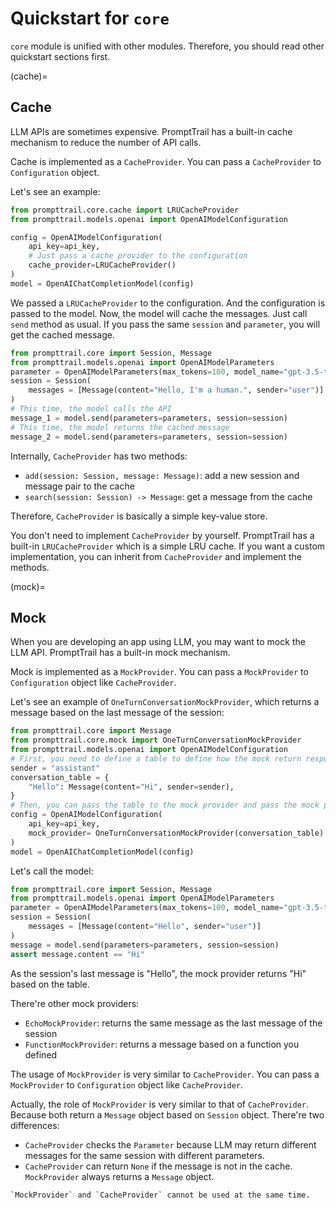 # Quickstart for `core`

`core` module is unified with other modules.
Therefore, you should read other quickstart sections first.

(cache)=
## Cache

LLM APIs are sometimes expensive. PromptTrail has a built-in cache mechanism to reduce the number of API calls.

Cache is implemented as a `CacheProvider`. You can pass a `CacheProvider` to `Configuration` object.

Let's see an example:

```python
from prompttrail.core.cache import LRUCacheProvider
from prompttrail.models.openai import OpenAIModelConfiguration

config = OpenAIModelConfiguration(
    api_key=api_key,
    # Just pass a cache provider to the configuration
    cache_provider=LRUCacheProvider()
)
model = OpenAIChatCompletionModel(config)
```

We passed a `LRUCacheProvider` to the configuration. And the configuration is passed to the model.
Now, the model will cache the messages.
Just call `send` method as usual. If you pass the same `session` and `parameter`, you will get the cached message.

```python
from prompttrail.core import Session, Message
from prompttrail.models.openai import OpenAIModelParameters
parameter = OpenAIModelParameters(max_tokens=100, model_name="gpt-3.5-turbo")
session = Session(
    messages = [Message(content="Hello, I'm a human.", sender="user")]
)
# This time, the model calls the API
message_1 = model.send(parameters=parameters, session=session)
# This time, the model returns the cached message
message_2 = model.send(parameters=parameters, session=session)
```

Internally, `CacheProvider` has two methods:
- `add(session: Session, message: Message)`: add a new session and message pair to the cache
- `search(session: Session) -> Message`: get a message from the cache

Therefore, `CacheProvider` is basically a simple key-value store.

You don't need to implement `CacheProvider` by yourself. PromptTrail has a built-in `LRUCacheProvider` which is a simple LRU cache. If you want a custom implementation, you can inherit from `CacheProvider` and implement the methods.

(mock)=
## Mock

When you are developing an app using LLM, you may want to mock the LLM API. PromptTrail has a built-in mock mechanism.

Mock is implemented as a `MockProvider`. You can pass a `MockProvider` to `Configuration` object like `CacheProvider`.

Let's see an example of `OneTurnConversationMockProvider`, which returns a message based on the last message of the session:

```python
from prompttrail.core import Message
from prompttrail.core.mock import OneTurnConversationMockProvider
from prompttrail.models.openai import OpenAIModelConfiguration
# First, you need to define a table to define how the mock return response based on last message
sender = "assistant"
conversation_table = {
    "Hello": Message(content="Hi", sender=sender),
}
# Then, you can pass the table to the mock provider and pass the mock provider to the configuration
config = OpenAIModelConfiguration(
    api_key=api_key,
    mock_provider= OneTurnConversationMockProvider(conversation_table)
)
model = OpenAIChatCompletionModel(config)
```

Let's call the model:
```python
from prompttrail.core import Session, Message
from prompttrail.models.openai import OpenAIModelParameters
parameter = OpenAIModelParameters(max_tokens=100, model_name="gpt-3.5-turbo")
session = Session(
    messages = [Message(content="Hello", sender="user")]
)
message = model.send(parameters=parameters, session=session)
assert message.content == "Hi"
```

As the session's last message is "Hello", the mock provider returns "Hi" based on the table.

There're other mock providers:

- `EchoMockProvider`: returns the same message as the last message of the session
- `FunctionMockProvider`: returns a message based on a function you defined

The usage of `MockProvider` is very similar to `CacheProvider`. You can pass a `MockProvider` to `Configuration` object like `CacheProvider`.

Actually, the role of `MockProvider` is very similar to that of `CacheProvider`. Because both return a `Message` object based on `Session` object. There're two differences:

- `CacheProvider` checks the `Parameter` because LLM may return different messages for the same session with different parameters.
- `CacheProvider` can return `None` if the message is not in the cache. `MockProvider` always returns a `Message` object.


```{Note}
`MockProvider` and `CacheProvider` cannot be used at the same time.
```
